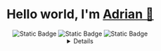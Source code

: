 



<h1 align="center">Hello world, I'm <a href="https://bit.ly/m/lyaguxa" target="_blank">Adrian 🐸</a> 
</h1>

<div align="center">
<img alt="Static Badge" src="https://img.shields.io/badge/Telegram-%2326A5E4?style=flat-square&logo=telegram&labelColor=grey&link=https%3A%2F%2Ft.me%2Fadrian_makridenko">
<img alt="Static Badge" src="https://img.shields.io/badge/Freelance-%2365A3BE?style=flat-square&logo=habr&label=Habr&labelColor=grey&link=https%3A%2F%2Ffreelance.habr.com%2Ffreelancers%2Fmaccree">
<img alt="Static Badge" src="https://img.shields.io/badge/Codewars-%23B1361E?style=flat-square&logo=Codewars&labelColor=grey&link=https%3A%2F%2Fwww.codewars.com%2Fusers%2Flyaguxafrog">

</div>





<details align="center">
  
---

### Who am I?
- I'm a Python backend developer (learning Golang)
- Official partner of   <img height="20" width="20" src="https://cdn.simpleicons.org/mojangstudios/black/white" />  Microsoft Minecraft MarketPlace
- Freelancer


---

### My stack: 

<div>
<img height="32" width="32" src="https://cdn.simpleicons.org/python/black/white" />
<img height="32" width="32" src="https://cdn.simpleicons.org/django/black/white" />
<img height="32" width="32" src="https://cdn.simpleicons.org/flask/black/white" />
<img height="32" width="32" src="https://cdn.simpleicons.org/docker/black/white" />
<img height="32" width="32" src="https://cdn.simpleicons.org/kubernetes/black/white" />
<img height="32" width="32" src="https://cdn.simpleicons.org/mysql/black/white" />
<img height="32" width="32" src="https://cdn.simpleicons.org/sqlite/black/white" />
<img height="32" width="32" src="https://cdn.simpleicons.org/postgresql/black/white" />


---

## Stats:

</div>


[![GitHub Streak](https://streak-stats.demolab.com?user=lyaguxafrog&theme=merko&hide_border=true&date_format=j%20M%5B%20Y%5D)](https://git.io/streak-stats)
![stats](https://github-readme-stats.vercel.app/api?username=lyaguxafrog&show_icons=true&theme=merko&hide_border=true)
![codewarses](https://www.codewars.com/users/lyaguxafrog/badges/large)

---

## Frogs:

![frogs](/pics/frog.png)

---
<div>
<img align="center"src="https://komarev.com/ghpvc/?username=lyaguxafroge&style=flat-square&color=blue" alt=""/>
</div>

</details>
